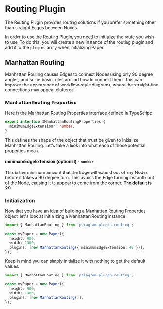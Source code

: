 # Routing Plugin

The Routing Plugin provides routing solutions if you prefer something other than
straight Edges between Nodes.

In order to use the Routing Plugin, you need to initialize the route you wish to
use. To do this, you will create a new instance of the routing plugin and add it
to the `plugins` array when initializing Paper.

## Manhattan Routing

Manhattan Routing causes Edges to connect Nodes using only 90 degree angles, and
some basic rules around how to connect them. This can improve the appearance of
workflow-style diagrams, where the straight-line connections may appear
cluttered.

### ManhattanRouting Properties

Here is the Manhattan Routing Properties interface defined in TypeScript:

```ts
export interface IManhattanRoutingProperties {
  minimumEdgeExtension?: number;
}
```

This defines the shape of the object that must be given to initialize Manhattan
Routing. Let's take a look into what each of those potential properties mean.

#### minimumEdgeExtension (optional) - `number`

This is the minimum amount that the Edge will extend out of any Nodes before it
takes a 90 degree turn. This avoids the Edge turning instantly out of the Node,
causing it to appear to come from the corner. **The default is 20**.

### Initialization

Now that you have an idea of building a Manhattan Routing Properties object,
let's look at initializing a Manhattan Routing instance.

```ts
import { ManhattanRouting } from 'psiagram-plugin-routing';

const myPaper = new Paper({
  height: 900,
  width: 1300,
  plugins: [new ManhattanRouting({ minimumEdgeExtension: 40 })],
});
```

Keep in mind you can simply initialize it with nothing to get the default
values.

```ts
import { ManhattanRouting } from 'psiagram-plugin-routing';

const myPaper = new Paper({
  height: 900,
  width: 1300,
  plugins: [new ManhattanRouting()],
});
```
